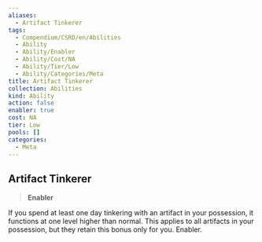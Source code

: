 ```yaml
---
aliases:
  - Artifact Tinkerer
tags:
  - Compendium/CSRD/en/Abilities
  - Ability
  - Ability/Enabler
  - Ability/Cost/NA
  - Ability/Tier/Low
  - Ability/Categories/Meta
title: Artifact Tinkerer
collection: Abilities
kind: Ability
action: false
enabler: true
cost: NA
tier: Low
pools: []
categories:
  - Meta
---
```

## Artifact Tinkerer    
>**Enabler**  
    
If you spend at least one day tinkering with an artifact in your possession, it functions at one level higher than normal. This applies to all artifacts in your possession, but they retain this bonus only for you. Enabler.